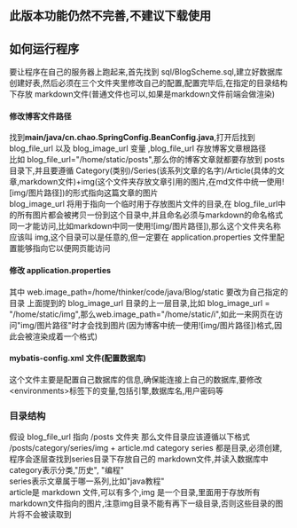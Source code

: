 ## 此版本功能仍然不完善,不建议下载使用

## 如何运行程序
要让程序在自己的服务器上跑起来,首先找到 sql/BlogScheme.sql,建立好数据库创建好表,然后必须在三个文件夹里修改自己的配置,配置完毕后,在指定的目录结构下存放 markdown文件(普通文件也可以,如果是markdown文件前端会做渲染) 

####  修改博客文件路径  
找到**main/java/cn.chao.SpringConfig.BeanConfig.java**,打开后找到 blog_file_url 以及 blog_image_url 变量  ,blog_file_url 存放博客文章根路径  
比如 blog_file_url="/home/static/posts",那么你的博客文章就都要存放到 posts 目录下,并且要遵循 Category(类别)/Series(该系列文章的名字)/Article(具体的文章,markdown文件)+img(这个文件夹存放文章引用的图片,在md文件中统一使用\!\[img/图片路径\])的形式指向这篇文章的图片  
blog_image_url 将用于指向一个临时用于存放图片文件的目录,在 blog_file_url中的所有图片都会被拷贝一份到这个目录中,并且命名必须与markdown的命名格式同一才能访问,比如markdown中同一使用\!\[img/图片路径\]),那么这个文件夹名称应该叫 img,这个目录可以是任意的,但一定要在  application.properties 文件里配置能够指向它以便网页能访问

#### 修改 application.properties  
其中 web.image_path=/home/thinker/code/java/Blog/static 要改为自己指定的目录 上面提到的  blog_image_url 目录的上一层目录,比如
blog_image_url = "/home/static/img",那么web.image_path="/home/static/i",如此一来网页在访问"img/图片路径"时才会找到图片(因为博客中统一使用\!\[img/图片路径\])格式,因此会被渲染成着一个格式)  

#### mybatis-config.xml 文件(配置数据库)
这个文件主要是配置自己数据库的信息,确保能连接上自己的数据库,要修改&lt;environments&gt;标签下的变量,包括引擎,数据库名,用户密码等  

### 目录结构 
假设 blog_file_url 指向 /posts 文件夹
那么文件目录应该遵循以下格式
/posts/category/series/img + article.md
category series 都是目录,必须创建,程序会逐层查找到series目录下存放自己的 markdown文件,并读入数据库中
category表示分类,"历史", "编程"  
series表示文章属于哪一系列,比如"java教程"  
article是 markdown 文件,可以有多个,img 是一个目录,里面用于存放所有markdown文件指向的图片,注意img目录不能有再下一级目录,否则这些目录的图片将不会被读取到  
